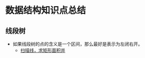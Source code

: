 # 数据结构知识点总结

## 线段树
- 如果线段树的点的含义是一个区间，那么最好是表示为左闭右开。
  - [扫描线，求矩形面积并](../codeforces/600-699/677D.cpp)